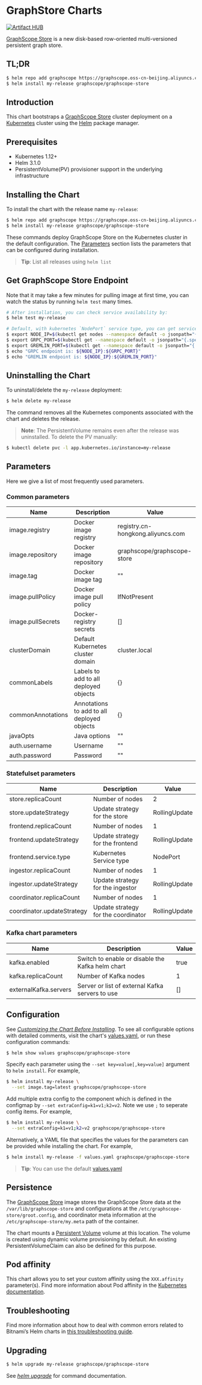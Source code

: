 GraphStore Charts
=================

[![Artifact HUB](https://img.shields.io/endpoint?url=https://artifacthub.io/badge/repository/graphscope)](https://artifacthub.io/packages/helm/graphscope/graphscope-store)

[GraphScope Store](https://github.com/alibaba/GraphScope/tree/main/interactive_engine/groot/src/main) is a new disk-based row-oriented multi-versioned persistent graph store.


## TL;DR

```bash
$ helm repo add graphscope https://graphscope.oss-cn-beijing.aliyuncs.com/charts/
$ helm install my-release graphscope/graphscope-store
```

## Introduction

This chart bootstraps a [GraphScope Store](https://github.com/alibaba/GraphScope/tree/main/interactive_engine/groot/src/main) cluster deployment on a [Kubernetes](http://kubernetes.io) cluster using the [Helm](https://helm.sh) package manager.

## Prerequisites

- Kubernetes 1.12+
- Helm 3.1.0
- PersistentVolume(PV) provisioner support in the underlying infrastructure

## Installing the Chart

To install the chart with the release name `my-release`:

```bash
$ helm repo add graphscope https://graphscope.oss-cn-beijing.aliyuncs.com/charts/
$ helm install my-release graphscope/graphscope-store
```

These commands deploy GraphScope Store on the Kubernetes cluster in the default configuration. The [Parameters](#parameters) section lists the parameters that can be configured during installation.

> **Tip**: List all releases using `helm list`

## Get GraphScope Store Endpoint

Note that it may take a few minutes for pulling image at first time, you can watch the status by running `helm test` many times.

```bash
# After installation, you can check service availability by:
$ helm test my-release

# Default, with kubernetes `NodePort` service type, you can get service endpoint by:
$ export NODE_IP=$(kubectl get nodes --namespace default -o jsonpath="{.items[0].status.addresses[0].address}")
$ export GRPC_PORT=$(kubectl get --namespace default -o jsonpath="{.spec.ports[0].nodePort}" services my-release-graphscope-store-frontend)
$ export GREMLIN_PORT=$(kubectl get --namespace default -o jsonpath="{.spec.ports[1].nodePort}" services my-release-graphscope-store-frontend)
$ echo "GRPC endpoint is: ${NODE_IP}:${GRPC_PORT}"
$ echo "GREMLIN endpoint is: ${NODE_IP}:${GREMLIN_PORT}"
```

## Uninstalling the Chart

To uninstall/delete the `my-release` deployment:

```bash
$ helm delete my-release
```

The command removes all the Kubernetes components associated with the chart and deletes the release.

> **Note**: The PersistentVolume remains even after the release was uninstalled. To delete the PV manually:

```bash
$ kubectl delete pvc -l app.kubernetes.io/instance=my-release
```


## Parameters

Here we give a list of most frequently used parameters.

### Common parameters

| Name | Description | Value |
|---|---|---|
| image.registry | Docker image registry | registry.cn-hongkong.aliyuncs.com |
| image.repository | Docker image repository | graphscope/graphscope-store |
| image.tag | Docker image tag | "" |
| image.pullPolicy | Docker image pull policy | IfNotPresent |
| image.pullSecrets | Docker-registry secrets | [] |
| clusterDomain | Default Kubernetes cluster domain | cluster.local |
| commonLabels | Labels to add to all deployed objects | {} |
| commonAnnotations | Annotations to add to all deployed objects | {} |
| javaOpts | Java options | "" |
| auth.username | Username | "" |
| auth.password | Password | "" |


### Statefulset parameters

| Name | Description | Value |
|---|---|---|
| store.replicaCount | Number of nodes | 2 |
| store.updateStrategy | Update strategy for the store | RollingUpdate |
| frontend.replicaCount | Number of nodes | 1 |
| frontend.updateStrategy | Update strategy for the frontend | RollingUpdate |
| frontend.service.type| Kubernetes Service type| NodePort |
| ingestor.replicaCount | Number of nodes | 1 |
| ingestor.updateStrategy | Update strategy for the ingestor | RollingUpdate |
| coordinator.replicaCount | Number of nodes | 1 |
| coordinator.updateStrategy | Update strategy for the coordinator | RollingUpdate |

### Kafka chart parameters

| Name | Description | Value |
|---|---|---|
| kafka.enabled | Switch to enable or disable the Kafka helm chart | true |
| kafka.replicaCount | Number of Kafka nodes | 1 |
| externalKafka.servers | Server or list of external Kafka servers to use | [] |

## Configuration

See [*Customizing the Chart Before Installing*](https://helm.sh/docs/intro/using_helm/#customizing-the-chart-before-installing). To see all configurable options with detailed comments, visit the chart's [values.yaml](https://github.com/alibaba/GraphScope/blob/main/charts/graphscope-store/values.yaml), or run these configuration commands:

```bash
$ helm show values graphscope/graphscope-store
```

Specify each parameter using the `--set key=value[,key=value]` argument to `helm install`. For example,

```bash
$ helm install my-release \
  --set image.tag=latest graphscope/graphscope-store
```

Add multiple extra config to the component which is defined in the configmap by
`--set extraConfig=k1=v1;k2=v2`. Note we use `;` to seperate config items. For example,

```bash
$ helm install my-release \
  --set extraConfig=k1=v1;k2=v2 graphscope/graphscope-store
```


Alternatively, a YAML file that specifies the values for the parameters can be provided while installing the chart. For example,

```bash
$ helm install my-release -f values.yaml graphscope/graphscope-store
```

> **Tip**: You can use the default [values.yaml](values.yaml)


## Persistence

The [GraphScope Store](https://github.com/alibaba/GraphScope/tree/main/interactive_engine/src/v2/src/main) image stores the GraphScope Store data at the `/var/lib/graphscope-store` and configurations at the `/etc/graphscope-store/groot.config`, and coordinator meta information at the `/etc/graphscope-store/my.meta` path of the container.

The chart mounts a [Persistent Volume](https://kubernetes.io/docs/user-guide/persistent-volumes/) volume at this location. The volume is created using dynamic volume provisioning by default. An existing PersistentVolumeClaim can also be defined for this purpose.


## Pod affinity

This chart allows you to set your custom affinity using the `XXX.affinity` parameter(s). Find more information about Pod affinity in the [Kubernetes documentation](https://kubernetes.io/docs/concepts/configuration/assign-pod-node/#affinity-and-anti-affinity).


## Troubleshooting

Find more information about how to deal with common errors related to Bitnami’s Helm charts in [this troubleshooting guide](https://docs.bitnami.com/general/how-to/troubleshoot-helm-chart-issues).


## Upgrading

```bash
$ helm upgrade my-release graphscope/graphscope-store
```
See [*helm upgrade*](https://helm.sh/docs/helm/helm_upgrade/) for command documentation.
